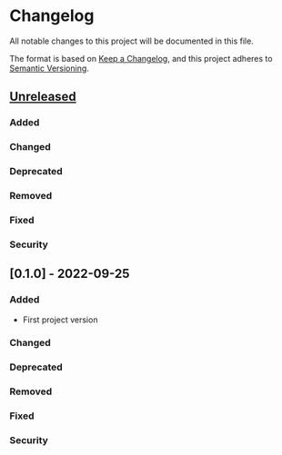 # Changelog
All notable changes to this project will be documented in this file.

The format is based on [Keep a Changelog](https://keepachangelog.com/en/1.0.0/),
and this project adheres to [Semantic Versioning](https://semver.org/spec/v2.0.0.html).

## [Unreleased]
### Added
### Changed
### Deprecated
### Removed
### Fixed
### Security




## [0.1.0] - 2022-09-25
### Added
- First project version
### Changed
### Deprecated
### Removed
### Fixed
### Security



[Unreleased]: https://github.com/masfernandez/value-object/compare/master...develop
[0.0.1]: https://github.com/masfernandez/value-object/releases/tag/v0.1.0
